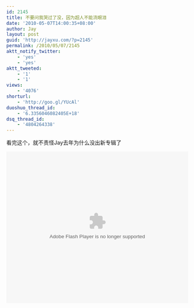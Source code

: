 ```yaml
---
id: 2145
title: 不要问我哭过了没，因为超人不能流眼泪
date: '2010-05-07T14:00:35+08:00'
author: Jay
layout: post
guid: 'http://jayxu.com/?p=2145'
permalink: /2010/05/07/2145
aktt_notify_twitter:
    - 'yes'
    - 'yes'
aktt_tweeted:
    - '1'
    - '1'
views:
    - '4076'
shorturl:
    - 'http://goo.gl/YUcAl'
duoshuo_thread_id:
    - '6.3356046082405E+18'
dsq_thread_id:
    - '4804264338'
---
```


看完这个，就不责怪Jay去年为什么没出新专辑了

<object classid="clsid:d27cdb6e-ae6d-11cf-96b8-444553540000" width="480" height="400" codebase="http://download.macromedia.com/pub/shockwave/cabs/flash/swflash.cab#version=6,0,40,0"><param name="align" value="middle" /><param name="src" value="http://player.youku.com/player.php/sid/XMTY5NDI3Nzc2/v.swf" /><param name="quality" value="high" /><embed type="application/x-shockwave-flash" width="480" height="400" src="http://player.youku.com/player.php/sid/XMTY5NDI3Nzc2/v.swf" quality="high" align="middle"></embed></object>